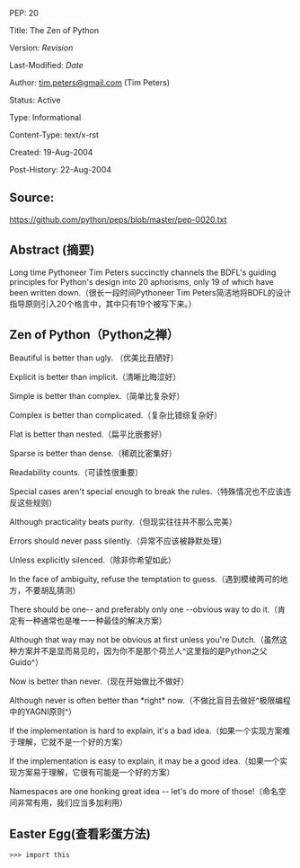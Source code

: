 PEP: 20

Title: The Zen of Python

Version: $Revision$

Last-Modified: $Date$

Author: tim.peters@gmail.com (Tim Peters)

Status: Active

Type: Informational

Content-Type: text/x-rst

Created: 19-Aug-2004

Post-History: 22-Aug-2004


## Source: 
https://github.com/python/peps/blob/master/pep-0020.txt


## Abstract (摘要)
Long time Pythoneer Tim Peters succinctly channels the BDFL's guiding principles for Python's design into 20 aphorisms, only 19 of which have been written down.（很长一段时间Pythoneer Tim Peters简洁地将BDFL的设计指导原则引入20个格言中，其中只有19个被写下来。）


## Zen of Python（Python之禅）

Beautiful is better than ugly. （优美比丑陋好）

Explicit is better than implicit.（清晰比晦涩好）

Simple is better than complex.（简单比复杂好）

Complex is better than complicated.（复杂比错综复杂好）

Flat is better than nested.（扁平比嵌套好）

Sparse is better than dense.（稀疏比密集好）

Readability counts.（可读性很重要）

Special cases aren't special enough to break the rules.（特殊情况也不应该违反这些规则）

Although practicality beats purity.（但现实往往并不那么完美）

Errors should never pass silently.（异常不应该被静默处理）

Unless explicitly silenced.（除非你希望如此）

In the face of ambiguity, refuse the temptation to guess.（遇到模棱两可的地方，不要胡乱猜测）

There should be one-- and preferably only one --obvious way to do it.（肯定有一种通常也是唯一一种最佳的解决方案）

Although that way may not be obvious at first unless you're Dutch.（虽然这种方案并不是显而易见的，因为你不是那个荷兰人^这里指的是Python之父Guido^）

Now is better than never.（现在开始做比不做好）

Although never is often better than \*right\* now.（不做比盲目去做好^极限编程中的YAGNI原则^）

If the implementation is hard to explain, it's a bad idea.（如果一个实现方案难于理解，它就不是一个好的方案）

If the implementation is easy to explain, it may be a good idea.（如果一个实现方案易于理解，它很有可能是一个好的方案）

Namespaces are one honking great idea -- let's do more of those!（命名空间非常有用，我们应当多加利用）


## Easter Egg(查看彩蛋方法)
```
>>> import this
```
